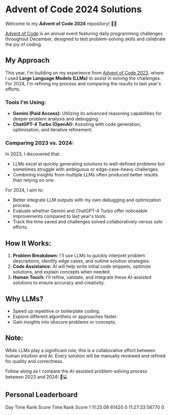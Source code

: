 # Advent of Code 2024 Solutions

Welcome to my **Advent of Code 2024** repository! 🎄✨

[Advent of Code](https://adventofcode.com/2024) is an annual event featuring daily programming challenges throughout December, designed to test problem-solving skills and celebrate the joy of coding.

## My Approach

This year, I'm building on my experience from [Advent of Code 2023](https://github.com/ctborg/AoC/tree/master/2023), where I used **Large Language Models (LLMs)** to assist in solving the challenges. For 2024, I'm refining my process and comparing the results to last year's efforts.

### Tools I'm Using:
- **Gemini (Paid Access):** Utilizing its advanced reasoning capabilities for deeper problem analysis and debugging.
- **ChatGPT-4 Turbo (OpenAI):** Assisting with code generation, optimization, and iterative refinement.

### Comparing 2023 vs. 2024:
In 2023, I discovered that:
- LLMs excel at quickly generating solutions to well-defined problems but sometimes struggle with ambiguous or edge-case-heavy challenges.
- Combining insights from multiple LLMs often produced better results than relying on one.

For 2024, I aim to:
- Better integrate LLM outputs with my own debugging and optimization process.
- Evaluate whether Gemini and ChatGPT-4 Turbo offer noticeable improvements compared to last year's tools.
- Track the time saved and challenges solved collaboratively versus solo efforts.

## How It Works:
1. **Problem Breakdown:** I'll use LLMs to quickly interpret problem descriptions, identify edge cases, and outline solution strategies.
2. **Code Assistance:** AI will help write initial code snippets, optimize solutions, and explain concepts when needed.
3. **Human Touch:** I'll refine, validate, and integrate these AI-assisted solutions to ensure accuracy and creativity.

## Why LLMs?
- Speed up repetitive or boilerplate coding.
- Explore different algorithms or approaches faster.
- Gain insights into obscure problems or concepts.

## Note:
While LLMs play a significant role, this is a collaborative effort between human intuition and AI. Every solution will be manually reviewed and refined for quality and correctness.

Follow along as I compare the AI-assisted problem-solving process between 2023 and 2024! 🎅💻

## Personal Leaderboard
Day       Time   Rank  Score       Time   Rank  Score
  1   11:25:08  61420      0   11:27:33  56770      0
